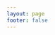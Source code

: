 ```yaml
---
layout: page
footer: false
---
```

<GameEntranceH id="h5mario" src="/classic/h5mario/index.html" :resetHeight=true></GameEntranceH>
